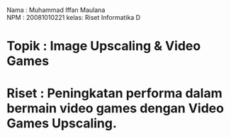 <br>Nama : Muhammad Iffan Maulana <br/>
NPM  : 20081010221
kelas: Riset Informatika D

# Topik : Image Upscaling & Video Games

# Riset : Peningkatan performa dalam bermain video games dengan Video Games Upscaling.
